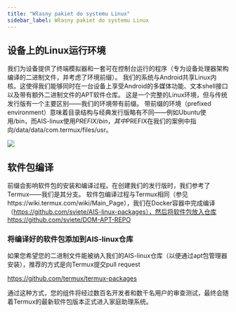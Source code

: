 ```yaml
---
title: "Własny pakiet do systemu Linux"
sidebar_label: Własny pakiet do systemu Linux
---
```


## 设备上的Linux运行环境

我们为设备提供了终端模拟器和一套可在控制台运行的程序（专为设备处理器架构编译的二进制文件，并考虑了环境前缀）。
我们的系统与Android共享Linux内核。这使得我们能够同时在一台设备上享受Android的多媒体功能、文本shell接口以及带有额外二进制文件的APT软件仓库。
这是一个完整的Linux环境，但与传统发行版有一个主要区别——我们的环境带有前缀。
带前缀的环境（prefixed environment）意味着目录结构与经典发行版略有不同——例如Ubuntu使用/bin，而AIS-linux使用$PREFIX/bin，其中$PREFIX在我们的案例中指向/data/data/com.termux/files/usr。

![](/img/en/bramka/faq_linux_package_compilation_1.png)

## 软件包编译

前缀会影响软件包的安装和编译过程。在创建我们的发行版时，我们参考了Termux——我们是其分支。
软件包编译过程与Termux相同（参见https://wiki.termux.com/wiki/Main_Page），我们在Docker容器中完成编译（https://github.com/sviete/AIS-linux-packages），然后将软件包放入仓库https://github.com/sviete/DOM-APT-REPO

### 将编译好的软件包添加到AIS-linux仓库

如果您希望您的二进制文件能被纳入我们的AIS-linux仓库（以便通过apt包管理器安装），推荐的方式是向Termux提交pull request

https://github.com/termux/termux-packages

通过这种方式，您的组件将经过数百名开发者和数千名用户的审查测试，最终会随着Termux的最新软件包版本正式进入家庭助理系统。